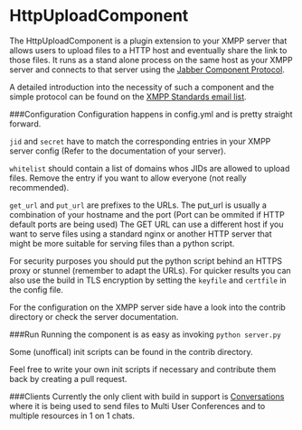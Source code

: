 # HttpUploadComponent
The HttpUploadComponent is a plugin extension to your XMPP server that allows users to upload files to a HTTP host and eventually share the link to those files.
It runs as a stand alone process on the same host as your XMPP server and connects to that server using the [Jabber Component Protocol](http://xmpp.org/extensions/xep-0114.html).

A detailed introduction into the necessity of such a component and the simple protocol can be found on the [XMPP Standards email list](http://mail.jabber.org/pipermail/standards/2015-June/029969.html).

###Configuration
Configuration happens in config.yml and is pretty straight forward.

```jid``` and ```secret``` have to match the corresponding entries in your XMPP server config (Refer to the documentation of your server).

```whitelist``` should contain a list of domains whos JIDs are allowed to upload files. Remove the entry if you want to allow everyone (not really recommended).

```get_url``` and ```put_url``` are prefixes to the URLs. The put_url is usually a combination of your hostname and the port (Port can be ommited if HTTP default ports are being used) The GET URL can use a different host if you want to serve files using a standard nginx or another HTTP server that might be more suitable for serving files than a python script.

For security purposes you should put the python script behind an HTTPS proxy or stunnel (remember to adapt the URLs).
For quicker results you can also use the build in TLS encryption by setting the ```keyfile``` and ```certfile``` in the config file.


For the configuration on the XMPP server side have a look into the contrib directory or check the server documentation.

###Run
Running the component is as easy as invoking ```python server.py```

Some (unoffical) init scripts can be found in the contrib directory.

Feel free to write your own init scripts if necessary and contribute them back by creating a pull request.

###Clients
Currently the only client with build in support is [Conversations](http://conversations.im) where it is being used to send files to Multi User Conferences and to multiple resources in 1 on 1 chats.
